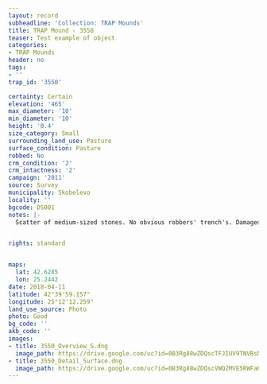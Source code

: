 ```yaml
---
layout: record
subheadline: 'Collection: TRAP Mounds'
title: TRAP Mound - 3550
teaser: Test example of object
categories:
- TRAP Mounds
header: no
tags:
- ''
trap_id: '3550'

certainty: Certain
elevation: '465'
max_diameter: '10'
min_diameter: '10'
height: '0.4'
size_category: Small
surrounding_land_use: Pasture
surface_condition: Pasture
robbed: No
crm_condition: '2'
crm_intactness: '2'
campaign: '2011'
source: Survey
municipality: Skobelevo
locality: ''
bgcode: DS001
notes: |-
  Scatter of medium-sized stones. No obvious robbers' trench's. Damaged by agricultural activity. Close to village, so may be somewhat disrupted.


rights: standard


maps:
  lat: 42.6285
  lon: 25.2442
date: 2018-04-11
latitude: 42°39'59.157"
longitude: 25°12'12.259"
land_use_source: Photo
photo: Good
bg_code: ''
akb_code: ''
images:
- title: 3550_Overview_S.dng
  image_path: https://drive.google.com/uc?id=0B3Rg88wZDQscTFJIUV9TNVBsNm8
- title: 3550_Detail_Surface.dng
  image_path: https://drive.google.com/uc?id=0B3Rg88wZDQscVWQ2MVE5RWFaR0U
---
```


